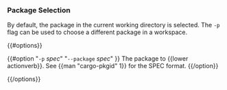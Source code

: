 ### Package Selection

By default, the package in the current working directory is selected. The `-p`
flag can be used to choose a different package in a workspace.

{{#options}}

{{#option "`-p` _spec_" "`--package` _spec_" }}
The package to {{lower actionverb}}. See {{man "cargo-pkgid" 1}} for the SPEC
format.
{{/option}}

{{/options}}
